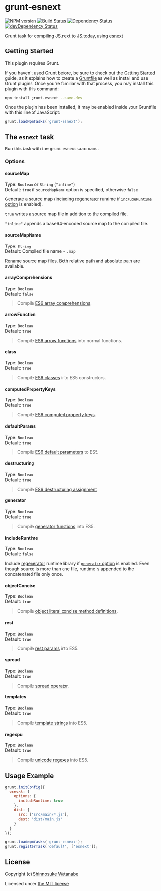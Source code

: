 # grunt-esnext

[![NPM version](https://badge.fury.io/js/grunt-esnext.svg)](https://www.npmjs.org/package/grunt-esnext)
[![Build Status](https://travis-ci.org/shinnn/grunt-esnext.svg?branch=master)](https://travis-ci.org/shinnn/grunt-esnext)
[![Dependency Status](https://david-dm.org/shinnn/grunt-esnext.svg)](https://david-dm.org/shinnn/grunt-esnext)
[![devDependency Status](https://david-dm.org/shinnn/grunt-esnext/dev-status.svg)](https://david-dm.org/shinnn/grunt-esnext#info=devDependencies)

Grunt task for compiling JS.next to JS.today, using [esnext](https://github.com/esnext/esnext)

## Getting Started

This plugin requires Grunt.

If you haven't used [Grunt](http://gruntjs.com/) before, be sure to check out the [Getting Started](http://gruntjs.com/getting-started) guide, as it explains how to create a [Gruntfile](http://gruntjs.com/sample-gruntfile) as well as install and use Grunt plugins. Once you're familiar with that process, you may install this plugin with this command:

```sh
npm install grunt-esnext --save-dev
```

Once the plugin has been installed, it may be enabled inside your Gruntfile with this line of JavaScript:

```javascript
grunt.loadNpmTasks('grunt-esnext');
```

## The `esnext` task

Run this task with the `grunt esnext` command.

### Options

#### sourceMap

Type: `Boolean` or `String` (`"inline"`)  
Default: `true` if `sourceMapName` option is specified, otherwise `false`

Generate a source map (including [regenerator][regenerator] runtime if [`includeRuntime` option](#includeruntime) is enabled).

`true` writes a source map file in addition to the compiled file. 

`"inline"` appends a base64-encoded source map to the compiled file.

#### sourceMapName

Type: `String`  
Default: Compiled file name + `.map`

Rename source map files. Both relative path and absolute path are available.

#### arrayComprehensions

Type: `Boolean`  
Default: `false`

> Compile [ES6 array comprehensions](https://github.com/lukehoban/es6features#comprehensions).

#### arrowFunction

Type: `Boolean`  
Default: `true`

> Compile [ES6 arrow functions](https://github.com/lukehoban/es6features#arrows) into normal functions.

#### class

Type: `Boolean`  
Default: `true`

> Compile [ES6 classes](https://github.com/lukehoban/es6features#classes) into ES5 constructors.

#### computedPropertyKeys

Type: `Boolean`  
Default: `true`

> Compile [ES6 computed property keys][object].

#### defaultParams

Type: `Boolean`  
Default: `true`

> Compile [ES6 default parameters][params] to ES5.

#### destructuring

Type: `Boolean`  
Default: `true`

> Compile [ES6 destructuring assignment](https://github.com/lukehoban/es6features#destructuring).

#### generator

Type: `Boolean`  
Default: `true`

> Compile [generator functions](https://github.com/lukehoban/es6features#generators) into ES5.

#### includeRuntime

Type: `Boolean`  
Default: `false`

Include [regenerator]([regenerator]) runtime library if [`generator` option](#generator) is enabled. Even though source is more than one file, runtime is appended to the concatenated file only once.

#### objectConcise

Type: `Boolean`  
Default: `true`

> Compile [object literal concise method definitions][object].

#### rest

Type: `Boolean`  
Default: `true`

> Compile [rest params][params] into ES5.

#### spread

Type: `Boolean`  
Default: `true`

> Compile [spread operator][params].

#### templates

Type: `Boolean`  
Default: `true`

> Compile [template strings](https://github.com/lukehoban/es6features#template-strings) into ES5.

#### regexpu

Type: `Boolean`  
Default: `true`

> Compile [unicode regexes](https://github.com/lukehoban/es6features#unicode) into ES5.

## Usage Example

```javascript
grunt.initConfig({
  esnext: {
    options: {
      includeRuntime: true
    },
    dist: {
      src: ['src/main/*.js'],
      dest: 'dist/main.js' 
    }
  }
});

grunt.loadNpmTasks('grunt-esnext');
grunt.registerTask('default', ['esnext']);
```

## License

Copyright (c) [Shinnosuke Watanabe](https://github.com/shinnn)

Licensed under [the MIT license](./LICENSE)

[object]: https://github.com/lukehoban/es6features#enhanced-object-literals
[params]: https://github.com/lukehoban/es6features#default--rest--spread
[regenerator]: https://github.com/facebook/regenerator
